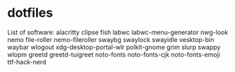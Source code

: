 # dotfiles
List of software:
alacritty clipse fish labwc labwc-menu-generator nwg-look nemo file-roller
nemo-fileroller swaybg swaylock swayidle vesktop-bin waybar wlogout
xdg-desktop-portal-wlr polkit-gnome grim slurp swappy wlopm greetd greetd-tuigreet
noto-fonts noto-fonts-cjk noto-fonts-emoji ttf-hack-nerd

